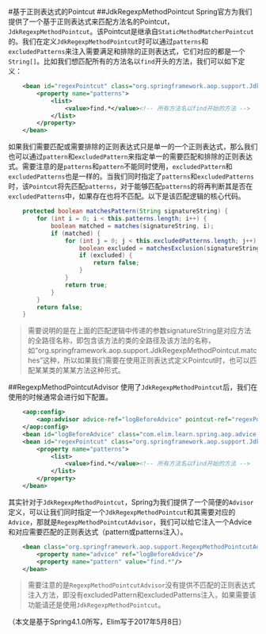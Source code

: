 #基于正则表达式的Pointcut
##JdkRegexpMethodPointcut
Spring官方为我们提供了一个基于正则表达式来匹配方法名的Pointcut，`JdkRegexpMethodPointcut`。该Pointcut是继承自`StaticMethodMatcherPointcut`的。我们在定义`JdkRegexpMethodPointcut`时可以通过`patterns`和`excludedPatterns`来注入需要满足和排除的正则表达式，它们对应的都是一个`String[]`。比如我们想匹配所有的方法名以`find`开头的方法，我们可以如下定义：
```xml
	<bean id="regexPointcut" class="org.springframework.aop.support.JdkRegexpMethodPointcut">
		<property name="patterns">
	        <list>
	            <value>find.*</value><!-- 所有方法名以find开始的方法 -->
	        </list>
	    </property>
	</bean>
```
如果我们需要匹配或需要排除的正则表达式只是单一的一个正则表达式，那么我们也可以通过`pattern`和`excludedPattern`来指定单一的需要匹配和排除的正则表达式。需要注意的是`patterns`和`pattern`不能同时使用，`excludedPattern`和`excludedPatterns`也是一样的。当我们同时指定了`patterns`和`excludedPatterns`时，该`Pointcut`将先匹配`patterns`，对于能够匹配`patterns`的将再判断其是否在`excludedPatterns`中，如果存在也将不匹配。以下是该匹配逻辑的核心代码。      
``` java
	protected boolean matchesPattern(String signatureString) {
		for (int i = 0; i < this.patterns.length; i++) {
			boolean matched = matches(signatureString, i);
			if (matched) {
				for (int j = 0; j < this.excludedPatterns.length; j++) {
					boolean excluded = matchesExclusion(signatureString, j);
					if (excluded) {
						return false;
					}
				}
				return true;
			}
		}
		return false;
	}
```  
>需要说明的是在上面的匹配逻辑中传递的参数signatureString是对应方法的全路径名称，即包含该方法的类的全路径及该方法的名称，如“org.springframework.aop.support.JdkRegexpMethodPointcut.matches”这种，所以如果我们需要在使用正则表达式定义Pointcut时，也可以匹配某某类的某某方法这种形式。  

##RegexpMethodPointcutAdvisor
使用了`JdkRegexpMethodPointcut`后，我们在使用的时候通常会进行如下配置。  
```xml
 	<aop:config>
  		<aop:advisor advice-ref="logBeforeAdvice" pointcut-ref="regexPointcut"/>
 	</aop:config>
	<bean id="logBeforeAdvice" class="com.elim.learn.spring.aop.advice.LogBeforeAdvice" />
	<bean id="regexPointcut" class="org.springframework.aop.support.JdkRegexpMethodPointcut">
		<property name="patterns">
	        <list>
	            <value>find.*</value><!-- 所有方法名以find开始的方法 -->
	        </list>
	    </property>
	</bean>
```
其实针对于`JdkRegexpMethodPointcut`，Spring为我们提供了一个简便的`Advisor`定义，可以让我们同时指定一个`JdkRegexpMethodPointcut`和其需要对应的`Advice`，那就是`RegexpMethodPointcutAdvisor`，我们可以给它注入一个Advice和对应需要匹配的正则表达式（pattern或patterns注入）。  
```xml
	<bean class="org.springframework.aop.support.RegexpMethodPointcutAdvisor">
		<property name="advice" ref="logBeforeAdvice"/>
		<property name="pattern" value="find.*"/>
	</bean>
```
>需要注意的是`RegexpMethodPointcutAdvisor`没有提供不匹配的正则表达式注入方法，即没有excludedPattern和excludedPatterns注入，如果需要该功能请还是使用`JdkRegexpMethodPointcut`。  

（本文是基于Spring4.1.0所写，Elim写于2017年5月8日）